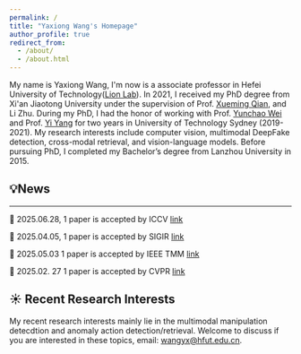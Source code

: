 ```yaml
---
permalink: /
title: "Yaxiong Wang's Homepage"
author_profile: true
redirect_from: 
  - /about/
  - /about.html
---
```


My name is Yaxiong Wang, I'm now is a associate professor in Hefei University of Technology([Lion Lab](https://lion-hfut.github.io/cn-cn/)). In 2021, I received my PhD degree from Xi'an Jiaotong University under the supervision of Prof. [Xueming Qian](https://scholar.google.com/citations?user=skQCiQQAAAAJ&hl=en), and Li Zhu. During my PhD, I had the honor of working with Prof. [Yunchao Wei](https://scholar.google.com.sg/citations?user=qL9Csv0AAAAJ&hl=en) and Prof. [Yi Yang](https://scholar.google.com/citations?user=RMSuNFwAAAAJ&hl=en) for two years in University of Technology Sydney (2019-2021). My research interests include computer vision, multimodal DeepFake detection, cross-modal retrieval, and vision-language models. Before pursuing PhD,  I completed my Bachelor’s degree from Lanzhou University in 2015.



## 💡News
------
:tada: 2025.06.28, 1 paper is accepted by ICCV [link](https://arxiv.org/pdf/2411.17776)

:tada: 2025.04.05, 1 paper is accepted by SIGIR [link](https://arxiv.org/pdf/2410.17810)

:tada: 2025.05.03  1 paper is accepted by IEEE TMM [link](https://arxiv.org/abs/2504.05316)

:tada: 2025.02. 27 1 paper is accepted by CVPR [link](https://openaccess.thecvf.com/content/CVPR2025/html/Zhang_ASAP_Advancing_Semantic_Alignment_Promotes_Multi-Modal_Manipulation_Detecting_and_Grounding_CVPR_2025_paper.html)


## :sunny: Recent Research Interests
My recent research interests mainly lie in the multimodal manipulation detecdtion and anomaly action detection/retrieval. Welcome to discuss if you are interested in these topics, email: wangyx@hfut.edu.cn.
